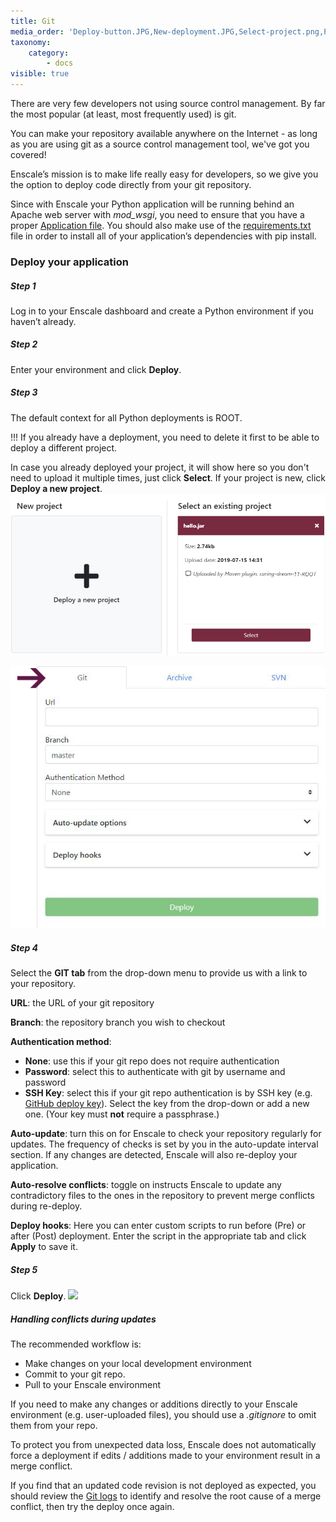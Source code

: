 ```yaml
---
title: Git
media_order: 'Deploy-button.JPG,New-deployment.JPG,Select-project.png,PHPGit-4.png'
taxonomy:
    category:
        - docs
visible: true
---
```


There are very few developers not using source control management. By far the most popular (at least, most frequently used) is git.

You can make your repository available anywhere on the Internet - as long as you are using git as a source control management tool, we've got you covered!

Enscale’s mission is to make life really easy for developers, so we give you the option to deploy code directly from your git repository.

Since with Enscale your Python application will be running behind an Apache web server with _mod_wsgi_, you need to ensure that you have a proper [Application file](/python/deployment-guides/application-file). You should also make use of the [requirements.txt](/python/deployment-guides/pip-and-requirementstxt) file in order to install all of your application’s dependencies with pip install.

### Deploy your application

##### Step 1

Log in to your Enscale dashboard and create a Python environment if you haven’t already.

##### Step 2

Enter your environment and click **Deploy**.


##### Step 3

The default context for all Python deployments is ROOT. 

!!! If you already have a deployment, you need to delete it first to be able to deploy a different project.

In case you already deployed your project, it will show here so you don't need to upload it multiple times, just click **Select**. If your project is new, click **Deploy a new project**.
![](Select-project.png)

![image alt=float-right](PHPGit-4.png)

##### Step 4
Select the **GIT tab** from the drop-down menu to provide us with a link to your repository.



**URL**: the URL of your git repository

**Branch**: the repository branch you wish to checkout

**Authentication method**:

* **None**: use this if your git repo does not require authentication
* **Password**: select this to authenticate with git by username and password
* **SSH Key**: select this if your git repo authentication is by SSH key (e.g. [GitHub deploy key](https://developer.github.com/v3/guides/managing-deploy-keys/)). Select the key from the drop-down or add a new one. (Your key must **not** require a passphrase.)

**Auto-update**: turn this on for Enscale to check your repository regularly for updates. The frequency of checks is set by you in the auto-update interval section. If any changes are detected, Enscale will also re-deploy your application. 

**Auto-resolve conflicts**: toggle on instructs Enscale to update any contradictory files to the ones in the repository to prevent merge conflicts during re-deploy.

**Deploy hooks**: Here you can enter custom scripts to run before (Pre) or after (Post) deployment. Enter the script in the appropriate tab and click **Apply** to save it.



##### Step 5

Click **Deploy**.
![](PHPGitDeploy.png)


##### Handling conflicts during updates

The recommended workflow is:

* Make changes on your local development environment 
* Commit to your git repo. 
* Pull to your Enscale environment

If you need to make any changes or additions directly to your Enscale environment (e.g. user-uploaded files), you should use a _.gitignore_ to omit them from your repo.

To protect you from unexpected data loss, Enscale does not automatically force a deployment if edits / additions made to your environment result in a merge conflict.

If you find that an updated code revision is not deployed as expected, you should review the [Git logs](/environments/access/log-files#git-svn-logs) to identify and resolve the root cause of a merge conflict, then try the deploy once again.